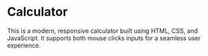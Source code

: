 # Calculator
This is a modern, responsive calculator built using HTML, CSS, and JavaScript. It supports both mouse clicks inputs for a seamless user experience.
